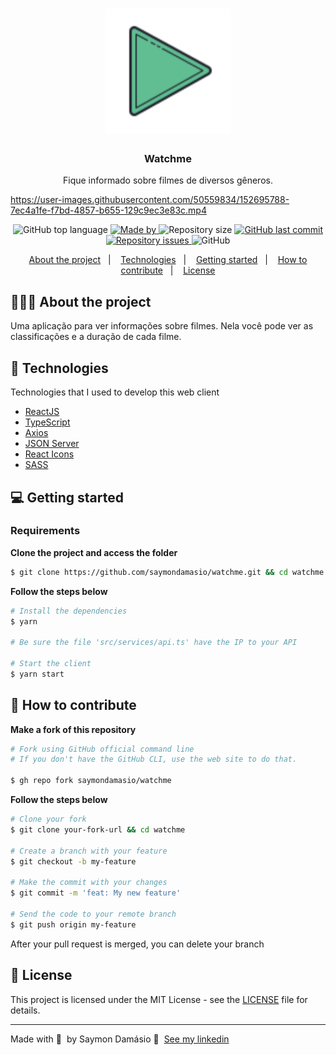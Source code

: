 <h1 align="center">
	<img alt="Logo" src=".github/logo.png" width="200px" />
</h1>

<h3 align="center">
  Watchme
</h3>

<p align="center">Fique informado sobre filmes de diversos gêneros.</p>

https://user-images.githubusercontent.com/50559834/152695788-7ec4a1fe-f7bd-4857-b655-129c9ec3e83c.mp4

<p align="center">
  <img alt="GitHub top language" src="https://img.shields.io/github/languages/top/saymondamasio/watchme">

   <a href="https://www.linkedin.com/in/saymondamasio/">
    <img alt="Made by" src="https://img.shields.io/badge/Made%20by-Saymon%20Dam%C3%A1sio-green">
  </a>
  
  
  <img alt="Repository size" src="https://img.shields.io/github/repo-size/saymondamasio/watchme">
  
  <a href="https://github.com/saymondamasio/watchme/commits/master">
    <img alt="GitHub last commit" src="https://img.shields.io/github/last-commit/saymondamasio/watchme">
  </a>
  
  <a href="https://github.com/saymondamasio/watchme/issues">
    <img alt="Repository issues" src="https://img.shields.io/github/issues/saymondamasio/watchme">
  </a>
  
  <img alt="GitHub" src="https://img.shields.io/github/license/saymondamasio/watchme">
</p>

<p align="center">
  <a href="#-about-the-project">About the project</a>&nbsp;&nbsp;&nbsp;|&nbsp;&nbsp;&nbsp;
  <a href="#-technologies">Technologies</a>&nbsp;&nbsp;&nbsp;|&nbsp;&nbsp;&nbsp;
  <a href="#-getting-started">Getting started</a>&nbsp;&nbsp;&nbsp;|&nbsp;&nbsp;&nbsp;
  <a href="#-how-to-contribute">How to contribute</a>&nbsp;&nbsp;&nbsp;|&nbsp;&nbsp;&nbsp;
  <a href="#-license">License</a>
</p>

## 👨🏻‍💻 About the project

<p>Uma aplicação para ver informações sobre filmes. Nela você pode ver as classificações e a duração de cada filme.</p>

## 🚀 Technologies

Technologies that I used to develop this web client

- [ReactJS](https://reactjs.org/)
- [TypeScript](https://www.typescriptlang.org/)
- [Axios](https://axios-http.com/)
- [JSON Server](https://github.com/typicode/json-server)
- [React Icons](https://react-icons.github.io/react-icons/)
- [SASS](https://sass-lang.com/)

## 💻 Getting started

### Requirements

**Clone the project and access the folder**

```bash
$ git clone https://github.com/saymondamasio/watchme.git && cd watchme
```

**Follow the steps below**

```bash
# Install the dependencies
$ yarn

# Be sure the file 'src/services/api.ts' have the IP to your API

# Start the client
$ yarn start
```

## 🤔 How to contribute

**Make a fork of this repository**

```bash
# Fork using GitHub official command line
# If you don't have the GitHub CLI, use the web site to do that.

$ gh repo fork saymondamasio/watchme
```

**Follow the steps below**

```bash
# Clone your fork
$ git clone your-fork-url && cd watchme

# Create a branch with your feature
$ git checkout -b my-feature

# Make the commit with your changes
$ git commit -m 'feat: My new feature'

# Send the code to your remote branch
$ git push origin my-feature
```

After your pull request is merged, you can delete your branch

## 📝 License

This project is licensed under the MIT License - see the [LICENSE](LICENSE) file for details.

---

Made with 💜 &nbsp;by Saymon Damásio 👋 &nbsp;[See my linkedin](https://www.linkedin.com/in/saymondamasio/)
